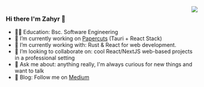 <!--
**ryhazerus/Ryhazerus** is a ✨ _special_ ✨ repository because its `README.md` (this file) appears on your GitHub profile.

Here are some ideas to get you started:


-->
<img align="right" src="https://github-readme-stats.vercel.app/api/top-langs/?username=ryhazerus&layout=compact&title_color=606060&text_color=606060&bg_color=00000000&theme=dark&hide_border=true">

    

### Hi there I'm Zahyr :lemon:

- 👨‍🎓 Education: Bsc. Software Engineering
- 🔭 I’m currently working on [Papercuts](https://github.com/ryhazerus/papercuts-shortcuts) (Tauri + React Stack)
- 🌱 I’m currently working with: Rust & React for web development.
- 👯 I’m looking to collaborate on: cool React/NextJS web-based projects in a professional setting
- 💬 Ask me about: anything really, I'm always curious for new things and want to talk
- :notebook: Blog: Follow me on [Medium](https://medium.com/@zahyr)

